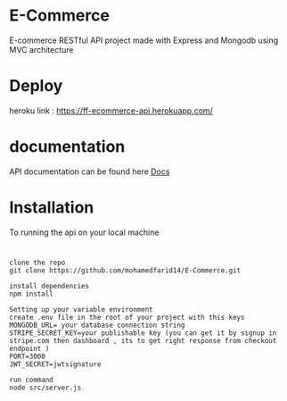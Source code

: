 # E-Commerce
E-commerce RESTful API project made with Express and Mongodb using MVC architecture
# Deploy 
heroku link : https://ff-ecommerce-api.herokuapp.com/
# documentation
API documentation can be found here [Docs]( https://documenter.getpostman.com/view/15994946/TzXzCc5U)
# Installation
To running the api on your local machine
#

```
clone the repo 
git clone https://github.com/mohamedfarid14/E-Commerce.git

```
```
install dependencies
npm install 

```
```
Setting up your variable environment
create .env file in the root of your project with this keys 
MONGODB_URL= your database connection string 
STRIPE_SECRET_KEY=your publishable key (you can get it by signup in stripe.com then dashboard , its to get right response from checkout endpoint )
PORT=3000
JWT_SECRET=jwtsignature
```
```
run command 
node src/server.js

```

